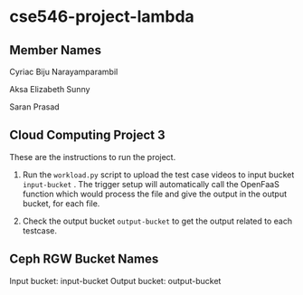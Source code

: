 # cse546-project-lambda

## Member Names
Cyriac Biju Narayamparambil

Aksa Elizabeth Sunny

Saran Prasad

## Cloud Computing Project 3

These are the instructions to run the project.

1. Run the `workload.py` script to upload the test case videos to input bucket `input-bucket` . The trigger setup will automatically call the OpenFaaS function which would process the file and give the output in the output bucket, for each file.

2. Check the output bucket `output-bucket` to get the output related to each testcase.


## Ceph RGW Bucket Names
Input bucket: input-bucket
Output bucket: output-bucket
